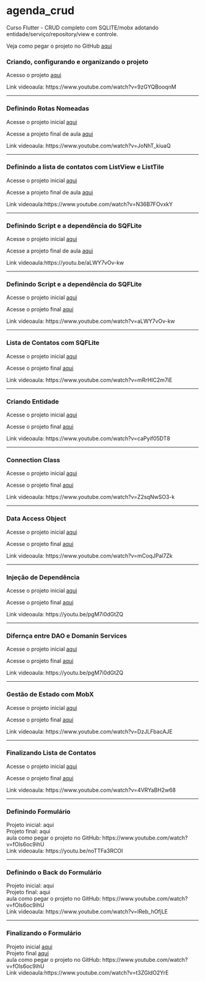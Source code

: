 # agenda_crud
Curso Flutter - CRUD completo com SQLITE/mobx adotando entidade/serviço/repository/view e controle. 


<p>Veja como pegar o projeto no GitHub <a href='https://www.youtube.com/watch?v=fOls6oc9ihU'>aqui</a> </p> 

<h3>Criando, configurando e organizando o projeto</h3> 
<p>Acesso o projeto <a href='https://github.com/heliokamakawa/agenda_crud/tree/1af4a592dedb2c5383e167941fbe9ce0421aa396'>aqui</a> </p> 
<p>Link videoaula: https://www.youtube.com/watch?v=9zGYQBooqnM</p>
<hr/>

<h3>Definindo Rotas Nomeadas</h3> 
<p>Acesse o projeto inicial <a href='https://github.com/heliokamakawa/agenda_crud/tree/1af4a592dedb2c5383e167941fbe9ce0421aa396'>aqui</a> </p> 
<p>Acesse a projeto final de aula <a href='https://github.com/heliokamakawa/agenda_crud/tree/b8b7cf0837f0b3d8b131714aa8c8c21c6cff7d80'>aqui</a> </p> 
<p>Link videoaula: https://www.youtube.com/watch?v=JoNhT_kiuaQ</p>
<hr/>

<h3>Definindo a lista de contatos com ListView e ListTile</h3> 
<p>Acesse o projeto inicial <a href='https://github.com/heliokamakawa/agenda_crud/tree/b8b7cf0837f0b3d8b131714aa8c8c21c6cff7d80'>aqui</a> </p> 
<p>Acesse a projeto final de aula <a href='https://github.com/heliokamakawa/agenda_crud/tree/11fd0a1d1dcbb81da8cbe22a8dc11375478705b6'>aqui</a> </p> 
<p>Link videoaula:https://www.youtube.com/watch?v=N36B7FOvxkY </p>
<hr/>

<h3>Definindo Script e a dependência do SQFLite</h3> 
<p>Acesse o projeto inicial <a href='https://github.com/heliokamakawa/agenda_crud/tree/11fd0a1d1dcbb81da8cbe22a8dc11375478705b6'>aqui</a> </p> 
<p>Acesse a projeto final de aula  <a href='https://github.com/heliokamakawa/agenda_crud/tree/6cbf5f98fda01aeb91fde83c6b92f343d0f009c8'>aqui</a> </p> 
<p>Link videoaula:https://youtu.be/aLWY7vOv-kw </p>
<hr/>

<h3>Definindo Script e a dependência do SQFLite</h3> 
<p>Acesse o projeto inicial <a href='https://github.com/heliokamakawa/agenda_crud/tree/6cbf5f98fda01aeb91fde83c6b92f343d0f009c8'>aqui</a> </p> 
<p>Acesse o projeto final <a href='https://github.com/heliokamakawa/agenda_crud/tree/6cbf5f98fda01aeb91fde83c6b92f343d0f009c8'>aqui</a> </p> 
<p>Link videoaula: https://www.youtube.com/watch?v=aLWY7vOv-kw</p>
<hr/>

<h3>Lista de Contatos com SQFLite</h3> 
<p>Acesse o projeto inicial <a href='https://github.com/heliokamakawa/agenda_crud/tree/6cbf5f98fda01aeb91fde83c6b92f343d0f009c8'>aqui</a> </p> 
<p>Acesse o projeto final <a href='https://github.com/heliokamakawa/agenda_crud/tree/2a137a0a1aed9bf8dad5793a5d30c291a4f0411f'>aqui</a> </p> 
<p>Link videoaula: https://www.youtube.com/watch?v=mRrHlC2m7iE </p>

<hr/>
<h3>Criando Entidade</h3> 
<p>Acesse o projeto inicial <a href='https://github.com/heliokamakawa/agenda_crud/tree/2a137a0a1aed9bf8dad5793a5d30c291a4f0411f'>aqui</a> </p> 
<p>Acesse o projeto final <a href='https://github.com/heliokamakawa/agenda_crud/tree/2a1e995db6251434629de78004d73716384add71'>aqui</a> </p> 
<p>Link videoaula:  https://www.youtube.com/watch?v=caPyif05DT8</p>

<hr/>
<h3>Connection Class</h3> 
<p>Acesse o projeto inicial <a href='https://github.com/heliokamakawa/agenda_crud/tree/2a1e995db6251434629de78004d73716384add71'>aqui</a> </p> 
<p>Acesse o projeto final <a href='https://github.com/heliokamakawa/agenda_crud/tree/4098af7155a9e6bc5a1c105d18c80ec424f588a4'>aqui</a> </p> 
<p>Link videoaula: https://www.youtube.com/watch?v=Z2sqNwSO3-k</p>

<hr/>
<h3>Data Access Object</h3> 
<p>Acesse o projeto inicial <a href='https://github.com/heliokamakawa/agenda_crud/tree/4098af7155a9e6bc5a1c105d18c80ec424f588a4'>aqui</a> </p> 
<p>Acesse o projeto final <a href='https://github.com/heliokamakawa/agenda_crud/tree/91d0f55ab2ed5c8b4d40a72251d63975c27197b9'>aqui</a> </p> 
<p>Link videoaula: https://www.youtube.com/watch?v=mCoqJPal7Zk</p>

<hr/>
<h3>Injeção de Dependência</h3> 
<p>Acesse o projeto inicial <a href='https://github.com/heliokamakawa/agenda_crud/tree/91d0f55ab2ed5c8b4d40a72251d63975c27197b9'>aqui</a> </p> 
<p>Acesse o projeto final <a href='https://github.com/heliokamakawa/agenda_crud/tree/1f2711bed8b56d13e49ccf21797e19745e7e6c22'>aqui</a> </p> 
<p>Link videoaula: https://youtu.be/pgM7i0dGtZQ</p>

<hr/>
<h3>Difernça entre DAO e Domanin Services</h3> 
<p>Acesse o projeto inicial <a href='https://github.com/heliokamakawa/agenda_crud/tree/1f2711bed8b56d13e49ccf21797e19745e7e6c22'>aqui</a> </p> 
<p>Acesse o projeto final <a href='https://github.com/heliokamakawa/agenda_crud/tree/abc5203f51807920e9c57f0a4a9a284dd3fc6e79'>aqui</a> </p> 
<p>Link videoaula: https://youtu.be/pgM7i0dGtZQ</p>

<hr/>
<h3>Gestão de Estado com MobX</h3> 
<p>Acesse o projeto inicial <a href='https://github.com/heliokamakawa/agenda_crud/tree/abc5203f51807920e9c57f0a4a9a284dd3fc6e79'>aqui</a> </p> 
<p>Acesse o projeto final <a href='https://github.com/heliokamakawa/agenda_crud/tree/41ffb9d6f5c7f49769ad29704f17f70ec777d42c'>aqui</a> </p> 
<p>Link videoaula: https://www.youtube.com/watch?v=DzJLFbacAJE</p>

<hr/>
<h3>Finalizando Lista de Contatos</h3> 
<p>Acesse o projeto inicial <a href='https://github.com/heliokamakawa/agenda_crud/tree/41ffb9d6f5c7f49769ad29704f17f70ec777d42c'>aqui</a> </p> 
<p>Acesse o projeto final <a href='https://github.com/heliokamakawa/agenda_crud/tree/d1bbea66f115cb80b51fd0ee106be5c63ee086f5'>aqui</a> </p> 
<p>Link videoaula: https://www.youtube.com/watch?v=4VRYaBH2w68</p>

<hr/>
<h3>Definindo Formulário</h3> 
Projeto inicial: <A HERF="https://github.com/heliokamakawa/agenda_crud/tree/d1bbea66f115cb80b51fd0ee106be5c63ee086f5">aqui</A><br>
Projeto final: <A HERF="https://github.com/heliokamakawa/agenda_crud/tree/8801a32f985ce8357edf9df966ef6e75555d84e8">aqui</A><br>
aula como pegar o projeto no GitHub: https://www.youtube.com/watch?v=fOls6oc9ihU <br>
Link videoaula: https://youtu.be/noTTFa3RCOI 

<hr/>
<h3>Definindo o Back do Formulário</h3> 
Projeto inicial: <A HERF="https://github.com/heliokamakawa/agenda_crud/tree/8801a32f985ce8357edf9df966ef6e75555d84e8">aqui</A><br>
Projeto final: <A HERF="https://github.com/heliokamakawa/agenda_crud/tree/95152cbacdb64e48975810bdf05883f5235182ab">aqui</A><br>
aula como pegar o projeto no GitHub: https://www.youtube.com/watch?v=fOls6oc9ihU  <br>
Link videoaula: https://www.youtube.com/watch?v=lReb_hOfjLE 


<hr/>
<h3>Finalizando o Formulário</h3> 
Projeto inicial <A HREF="https://github.com/heliokamakawa/agenda_crud/tree/95152cbacdb64e48975810bdf05883f5235182ab">aqui</A><br>
Projeto final <A HREF="https://github.com/heliokamakawa/agenda_crud/tree/805b99d96a5d0f38bdd37d1eabb411f10ecc4ce3">aqui</A><br>
aula como pegar o projeto no GitHub: https://www.youtube.com/watch?v=fOls6oc9ihU</A><br>
Link videoaula:https://www.youtube.com/watch?v=t3ZGldO2YrE

